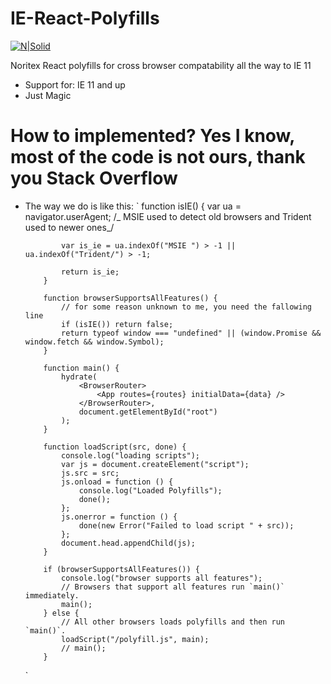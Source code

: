 # IE-React-Polyfills

[![N|Solid](https://www.noritex.com/logo.jpg)](https://www.norite.com/es/)

Noritex React polyfills for cross browser compatability all the way to IE 11

-   Support for: IE 11 and up
-   Just Magic

# How to implemented? Yes I know, most of the code is not ours, thank you Stack Overflow

-   The way we do is like this:
    `
            function isIE() {
                var ua = navigator.userAgent;
                /_ MSIE used to detect old browsers and Trident used to newer ones_/

                var is_ie = ua.indexOf("MSIE ") > -1 || ua.indexOf("Trident/") > -1;

                return is_ie;
            }

            function browserSupportsAllFeatures() {
                // for some reason unknown to me, you need the fallowing line
                if (isIE()) return false;
                return typeof window === "undefined" || (window.Promise && window.fetch && window.Symbol);
            }

            function main() {
                hydrate(
                    <BrowserRouter>
                        <App routes={routes} initialData={data} />
                    </BrowserRouter>,
                    document.getElementById("root")
                );
            }

            function loadScript(src, done) {
                console.log("loading scripts");
                var js = document.createElement("script");
                js.src = src;
                js.onload = function () {
                    console.log("Loaded Polyfills");
                    done();
                };
                js.onerror = function () {
                    done(new Error("Failed to load script " + src));
                };
                document.head.appendChild(js);
            }

            if (browserSupportsAllFeatures()) {
                console.log("browser supports all features");
                // Browsers that support all features run `main()` immediately.
                main();
            } else {
                // All other browsers loads polyfills and then run `main()`.
                loadScript("/polyfill.js", main);
                // main();
            }

    `

